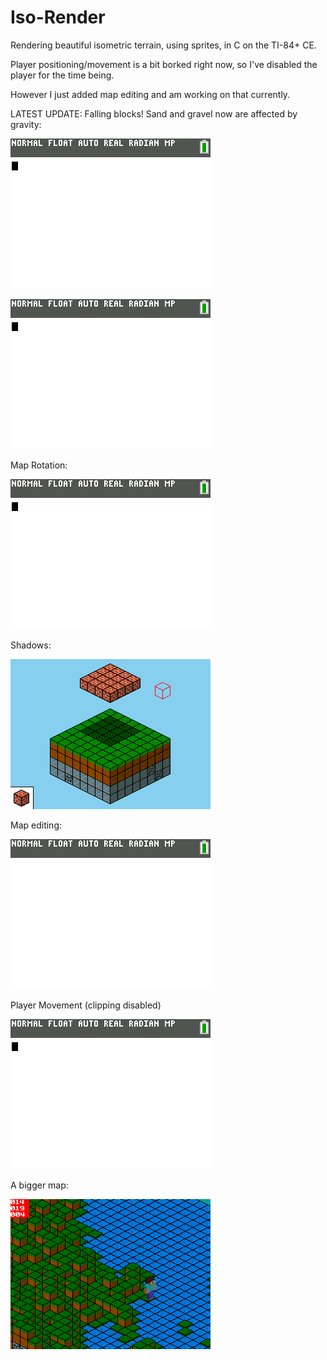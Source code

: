 # Iso-Render

Rendering beautiful isometric terrain, using sprites, in C on the TI-84+ CE.

Player positioning/movement is a bit borked right now, so I've disabled the player for the time being.

However I just added map editing and am working on that currently.

LATEST UPDATE: Falling blocks! Sand and gravel now are affected by gravity:

![A Screenshot](https://raw.githubusercontent.com/Michael2-3B/Iso-Render/master/screenshots/render033.gif)

![A Screenshot](https://raw.githubusercontent.com/Michael2-3B/Iso-Render/master/screenshots/render032.gif)

Map Rotation:

![A Screenshot](https://raw.githubusercontent.com/Michael2-3B/Iso-Render/master/screenshots/render035.gif)

Shadows:

![A Screenshot](https://raw.githubusercontent.com/Michael2-3B/Iso-Render/master/screenshots/render034.png)

Map editing:

![A Screenshot](https://raw.githubusercontent.com/Michael2-3B/Iso-Render/master/screenshots/render031.gif)

Player Movement (clipping disabled)

![A Screenshot](https://raw.githubusercontent.com/Michael2-3B/Iso-Render/master/screenshots/render024.gif)

A bigger map:

![A Screenshot](https://raw.githubusercontent.com/Michael2-3B/Iso-Render/master/screenshots/render028.png)
